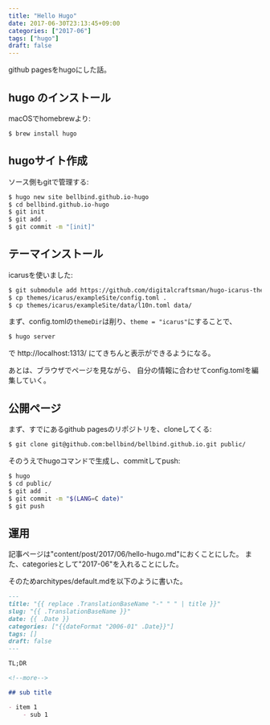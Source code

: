 ```yaml
---
title: "Hello Hugo"
date: 2017-06-30T23:13:45+09:00
categories: ["2017-06"]
tags: ["hugo"]
draft: false
---
```


github pagesをhugoにした話。

<!--more-->

## hugo のインストール

macOSでhomebrewより:

```bash
$ brew install hugo
```

## hugoサイト作成

ソース側もgitで管理する:

```bash
$ hugo new site bellbind.github.io-hugo
$ cd bellbind.github.io-hugo
$ git init
$ git add .
$ git commit -m "[init]"
```

## テーマインストール

icarusを使いました:

```bash
$ git submodule add https://github.com/digitalcraftsman/hugo-icarus-theme.git themes/icarus
$ cp themes/icarus/exampleSite/config.toml .
$ cp themes/icarus/exampleSite/data/l10n.toml data/
```

まず、config.tomlの`themeDir`は削り、`theme = "icarus"`にすることで、

```bash
$ hugo server
```

で http://localhost:1313/ にてきちんと表示ができるようになる。

あとは、ブラウザでページを見ながら、
自分の情報に合わせてconfig.tomlを編集していく。

## 公開ページ

まず、すでにあるgithub pagesのリポジトリを、cloneしてくる:

```bash
$ git clone git@github.com:bellbind/bellbind.github.io.git public/
```

そのうえでhugoコマンドで生成し、commitしてpush:

```bash
$ hugo
$ cd public/
$ git add .
$ git commit -m "$(LANG=C date)"
$ git push
```


## 運用

記事ページは"content/post/2017/06/hello-hugo.md"におくことにした。
また、categoriesとして"2017-06"を入れることにした。

そのためarchitypes/default.mdを以下のように書いた。

```md
---
title: "{{ replace .TranslationBaseName "-" " " | title }}"
slug: "{{ .TranslationBaseName }}"
date: {{ .Date }}
categories: ["{{dateFormat "2006-01" .Date}}"]
tags: []
draft: false
---

TL;DR

<!--more-->

## sub title

- item 1
    - sub 1
    
```

